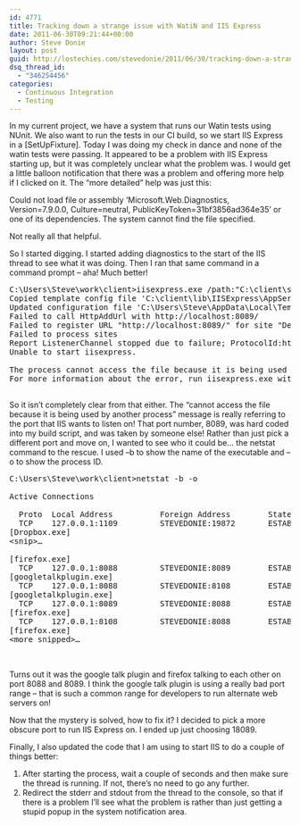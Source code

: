 ```yaml
---
id: 4771
title: Tracking down a strange issue with WatiN and IIS Express
date: 2011-06-30T09:21:44+00:00
author: Steve Donie
layout: post
guid: http://lostechies.com/stevedonie/2011/06/30/tracking-down-a-strange-issue-with-watin-and-iis-express/
dsq_thread_id:
  - "346254456"
categories:
  - Continuous Integration
  - Testing
---
```

In my current project, we have a system that runs our Watin tests using NUnit. We also want to run the tests in our CI build, so we start IIS Express in a [SetUpFixture]. Today I was doing my check in dance and none of the watin tests were passing. It appeared to be a problem with IIS Express starting up, but it was completely unclear what the problem was. I would get a little balloon notification that there was a problem and offering more help if I clicked on it. The “more detailed” help was just this:

Could not load file or assembly &#8216;Microsoft.Web.Diagnostics, Version=7.9.0.0, Culture=neutral, PublicKeyToken=31bf3856ad364e35&#8217; or one of its dependencies. The system cannot find the file specified.

Not really all that helpful.

So I started digging. I started adding diagnostics to the start of the IIS thread to see what it was doing. Then I ran that same command in a command prompt &#8211; aha! Much better!

<pre class="brush: plain;">C:\Users\Steve\work\client&gt;iisexpress.exe /path:"C:\client\src\Web" /port:8089
Copied template config file 'C:\client\lib\IISExpress\AppServer\applicationhost.config' to 'C:\Users\Steve\AppData\Local\Temp\iisexpress\applicationhost201141420241120.config'
Updated configuration file 'C:\Users\Steve\AppData\Local\Temp\iisexpress\applicationhost201141420241120.config' with given cmd line info.Starting IIS Express ...
Failed to call HttpAddUrl with http://localhost:8089/
Failed to register URL "http://localhost:8089/" for site "Development Web Site" application "/".   Error description: Theprocess cannot access the file because it is being used by another process. (0x80070020)Registration completed
Failed to process sites
Report ListenerChannel stopped due to failure; ProtocolId:http, ListenerChannelId:0HostableWebCore activation failed.
Unable to start iisexpress.

The process cannot access the file because it is being used by another process.
For more information about the error, run iisexpress.exe with the tracing switch enabled (/trace:error).

</pre>

So it isn’t completely clear from that either. The “cannot access the file because it is being used by another process” message is really referring to the port that IIS wants to listen on! That port number, 8089, was hard coded into my build script, and was taken by someone else! Rather than just pick a different port and move on, I wanted to see who it could be… the netstat command to the rescue. I used –b to show the name of the executable and –o to show the process ID.

<pre class="brush: plain;">C:\Users\Steve\work\client&gt;netstat -b -o

Active Connections

  Proto  Local Address          Foreign Address        State           PID
  TCP    127.0.0.1:1109         STEVEDONIE:19872       ESTABLISHED     4780
[Dropbox.exe]
&lt;snip&gt;…

[firefox.exe]
  TCP    127.0.0.1:8088         STEVEDONIE:8089        ESTABLISHED     8092
[googletalkplugin.exe]
  TCP    127.0.0.1:8088         STEVEDONIE:8108        ESTABLISHED     8092
[googletalkplugin.exe]
  TCP    127.0.0.1:8089         STEVEDONIE:8088        ESTABLISHED     7492
[firefox.exe]
  TCP    127.0.0.1:8108         STEVEDONIE:8088        ESTABLISHED     7492
[firefox.exe]
&lt;more snipped&gt;…


</pre>

Turns out it was the google talk plugin and firefox talking to each other on port 8088 and 8089. I think the google talk plugin is using a really bad port range &#8211; that is such a common range for developers to run alternate web servers on!

Now that the mystery is solved, how to fix it? I decided to pick a more obscure port to run IIS Express on. I ended up just choosing 18089.

Finally, I also updated the code that I am using to start IIS to do a couple of things better:  
1. After starting the process, wait a couple of seconds and then make sure the thread is running. If not, there&#8217;s no need to go any further.  
2. Redirect the stderr and stdout from the thread to the console, so that if there is a problem I&#8217;ll see what the problem is rather than just getting a stupid popup in the system notification area.